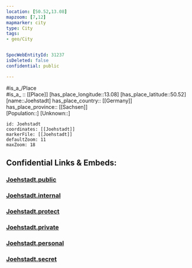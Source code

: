 ```yaml
---
location: [50.52,13.08] 
mapzoom: [7,12] 
mapmarker: city 
type: City
tags:
- geo/City


SpocWebEntityId: 31237
isDeleted: false
confidential: public

---
```

#is_a_/Place  
#is_a_ :: [[Place]] 
[has_place_longitude::13.08] 
[has_place_latitude::50.52] 
[name::Joehstadt] 
has_place_country:: [[Germany]]  
has_place_province:: [[Sachsen]]  
[Population::] 
[Unknown::] 


```leaflet
id: Joehstadt
coordinates: [[Joehstadt]] 
markerFile: [[Joehstadt]] 
defaultZoom: 11 
maxZoom: 18
```


## Confidential Links & Embeds: 

### [Joehstadt.public](/_public/\Earth\Continent\Europe\Europe~Central\Germany\Germany~East\Sachsen\counties~Sachsen\Erzgebirgskreis\cities~Erzgebirgskr\Jöhstadt\CityJoehstadt.public.md) 

### [Joehstadt.internal](/_internal/\Earth\Continent\Europe\Europe~Central\Germany\Germany~East\Sachsen\counties~Sachsen\Erzgebirgskreis\cities~Erzgebirgskr\Jöhstadt\CityJoehstadt.internal.md) 

### [Joehstadt.protect](/_protect/\Earth\Continent\Europe\Europe~Central\Germany\Germany~East\Sachsen\counties~Sachsen\Erzgebirgskreis\cities~Erzgebirgskr\Jöhstadt\CityJoehstadt.protect.md) 

### [Joehstadt.private](/_private/\Earth\Continent\Europe\Europe~Central\Germany\Germany~East\Sachsen\counties~Sachsen\Erzgebirgskreis\cities~Erzgebirgskr\Jöhstadt\CityJoehstadt.private.md) 

### [Joehstadt.personal](/_personal/\Earth\Continent\Europe\Europe~Central\Germany\Germany~East\Sachsen\counties~Sachsen\Erzgebirgskreis\cities~Erzgebirgskr\Jöhstadt\CityJoehstadt.personal.md) 

### [Joehstadt.secret](/_secret/\Earth\Continent\Europe\Europe~Central\Germany\Germany~East\Sachsen\counties~Sachsen\Erzgebirgskreis\cities~Erzgebirgskr\Jöhstadt\CityJoehstadt.secret.md)

